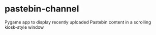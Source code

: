 pastebin-channel
================

Pygame app to display recently uploaded Pastebin content in a scrolling kiosk-style window
